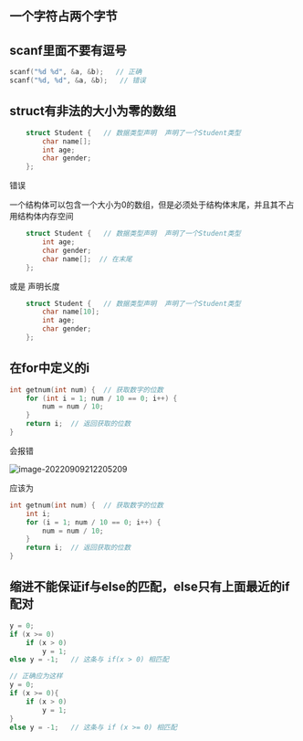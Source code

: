 ## 一个字符占两个字节





## scanf里面不要有逗号

```c
scanf("%d %d", &a, &b);   // 正确
scanf("%d, %d", &a, &b);   // 错误
```



## struct有非法的大小为零的数组

```c
	struct Student {   // 数据类型声明  声明了一个Student类型
		char name[];
		int age;
		char gender;
	};
```

错误 

一个结构体可以包含一个大小为0的数组，但是必须处于结构体末尾，并且其不占用结构体内存空间

```c
	struct Student {   // 数据类型声明  声明了一个Student类型
		int age;
		char gender;
		char name[];  // 在末尾
	};
```

或是 声明长度

```c
	struct Student {   // 数据类型声明  声明了一个Student类型
		char name[10];
		int age;
		char gender;
	};
```



## 在for中定义的i

```c
int getnum(int num) {  // 获取数字的位数
	for (int i = 1; num / 10 == 0; i++) {
		num = num / 10;
	}
	return i;  // 返回获取的位数
}
```

会报错

 ![image-20220909212205209](https://s2.loli.net/2022/09/09/ZqsuDXyHJ4gd3LA.png)

应该为

```c
int getnum(int num) {  // 获取数字的位数
	int i;
	for (i = 1; num / 10 == 0; i++) {
		num = num / 10;
	}
	return i;  // 返回获取的位数
}
```



## 缩进不能保证if与else的匹配，else只有上面最近的if配对

```c
y = 0;
if (x >= 0)
	if (x > 0) 
		y = 1;
else y = -1;   // 这条与 if(x > 0) 相匹配

// 正确应为这样
y = 0;
if (x >= 0){
	if (x > 0) 
		y = 1;
}
else y = -1;   // 这条与 if (x >= 0) 相匹配
```

